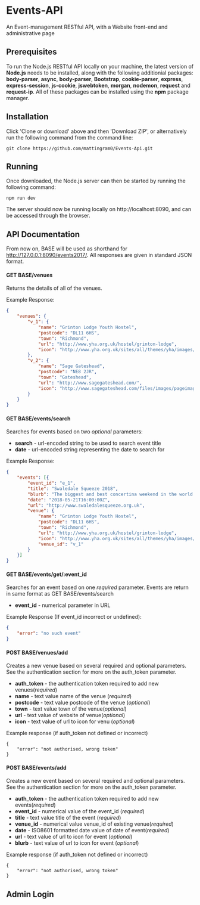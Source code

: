 # Events-API
An Event-management RESTful API, with a Website front-end and administrative page

## Prerequisites
To run the Node.js RESTful API locally on your machine, the latest version of **Node.js** needs to be installed, along with the following additionial packages: **body-parser**, **async**, **body-parser**, **Bootstrap**, **cookie-parser**, **express**, **express-session**, **js-cookie**, **jswebtoken**, **morgan**, **nodemon**, **request** and **request-ip**. All of these packages can be installed using the **npm** package manager.

## Installation
Click 'Clone or download' above and then 'Download ZIP', or alternatively run the following command from the command line:

```
git clone https://github.com/mattingram0/Events-Api.git
```

## Running
Once downloaded, the Node.js server can then be started by running the following command:

```
npm run dev
```

The server should now be running locally on http://localhost:8090, and can be accessed through the browser.

## API Documentation
From now on, BASE will be used as shorthand for http://127.0.0.1:8090/events2017/. All responses are given in standard JSON format.

#### GET BASE/venues
Returns the details of all of the venues.

Example Response:
```json
{
    "venues": {
        "v_1": {
            "name": "Grinton Lodge Youth Hostel",
            "postcode": "DL11 6HS",
            "town": "Richmond",
            "url": "http://www.yha.org.uk/hostel/grinton-lodge",
            "icon": "http://www.yha.org.uk/sites/all/themes/yha/images/logos/yha_header_logo.png"
        },
        "v_2": {
            "name": "Sage Gateshead",
            "postcode": "NE8 2JR",
            "town": "Gateshead",
            "url": "http://www.sagegateshead.com/",
            "icon": "http://www.sagegateshead.com/files/images/pageimage/1683.7123dea7/630x397.fitandcrop.jpg"
        }
    }
}
```
#### GET BASE/events/search
Searches for events based on two *optional* parameters:
* **search** - url-encoded string to be used to search event title
* **date** - url-encoded string representing the date to search for

Example Response:
```json
{
    "events": [{
        "event_id": "e_1",
        "title": "Swaledale Squeeze 2018",
        "blurb": "The biggest and best concertina weekend in the world. Held each May in Grinton Lodge YHA, North Yorkshire",
        "date": "2018-05-21T16:00:00Z",
        "url": "http://www.swaledalesqueeze.org.uk",
        "venue": {
            "name": "Grinton Lodge Youth Hostel",
            "postcode": "DL11 6HS",
            "town": "Richmond",
            "url": "http://www.yha.org.uk/hostel/grinton-lodge",
            "icon": "http://www.yha.org.uk/sites/all/themes/yha/images/logos/yha_header_logo.png",
            "venue_id": "v_1"
        }
    }]
}
```

#### GET BASE/events/get/:event_id
Searches for an event based on one *required* parameter. Events are return in same format as GET BASE/events/search
* **event_id** - numerical parameter in URL

Example Response (If event_id incorrect or undefined):
```json
{
    "error": "no such event"
}
```

#### POST BASE/venues/add
Creates a new venue based on several required and optional parameters. See the authentication section for more on the auth_token parameter.
* **auth_token** - the authentication token required to add new venues(*required*)
* **name** - text value name of the venue (*required*)
* **postcode** - text value postcode of the venue (*optional*)
* **town** - text value town of the venue(*optional*)
* **url** - text value of website of venue(*optional*)
* **icon** - text value of url to icon for venu (*optional*)

Example response (if auth_token not defined or incorrect)
```
{
    "error": "not authorised, wrong token"
}
```

#### POST BASE/events/add
Creates a new event based on several required and optional parameters. See the authentication section for more on the auth_token parameter.
* **auth_token** - the authentication token required to add new events(*required*)
* **event_id** - numerical value of the event_id (*required*)
* **title** - text value title of the event (*required*)
* **venue_id** - numerical value venue_id of existing venue(*required*)
* **date** - ISO8601 formatted date value of date of event(*required*)
* **url** - text value of url to icon for event (*optional*)
* **blurb** - text value of url to icon for event (*optional*)

Example response (if auth_token not defined or incorrect)
```
{
    "error": "not authorised, wrong token"
}
```

## Admin Login
